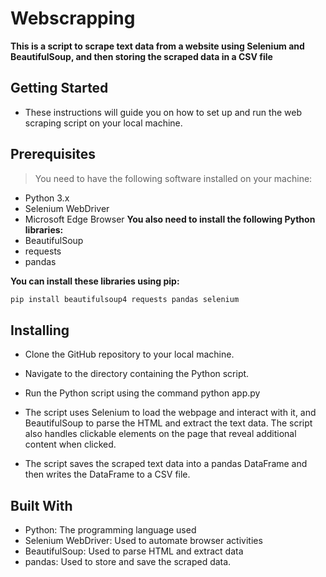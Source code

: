 # Webscrapping
 **This is a script to scrape text data from a website using Selenium and BeautifulSoup, and then storing the scraped data in a CSV file**

## Getting Started
  
  - These instructions will guide you on how to set up and run the web scraping script on your local machine.

## Prerequisites
  > You need to have the following software installed on your machine:
  - Python 3.x
  - Selenium WebDriver
  - Microsoft Edge Browser
  **You also need to install the following Python libraries:**
  - BeautifulSoup
  - requests
  - pandas

  **You can install these libraries using pip:**

  ```python
  pip install beautifulsoup4 requests pandas selenium
```
## Installing
  
   - Clone the GitHub repository to your local machine.
   - Navigate to the directory containing the Python script.
   - Run the Python script using the command python app.py

  - The script uses Selenium to load the webpage and interact with it, and BeautifulSoup to parse the HTML and extract the text data. The script also handles clickable elements on the page that reveal additional content when clicked.

  - The script saves the scraped text data into a pandas DataFrame and then writes the DataFrame to a CSV file.

## Built With
- Python: The programming language used
- Selenium WebDriver: Used to automate browser activities
- BeautifulSoup: Used to parse HTML and extract data
- pandas: Used to store and save the scraped data.
